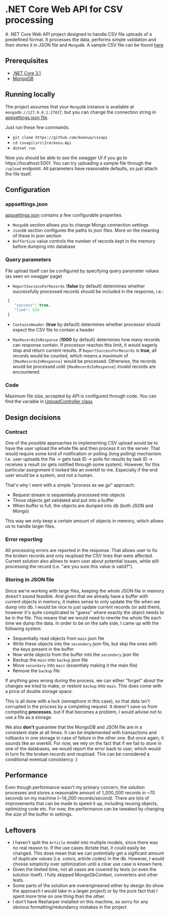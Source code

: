 # .NET Core Web API for CSV processing

A .NET Core Web API project designed to handle CSV file uploads of a predefined format. 
It processes the data, performs simple validation and then stores it in JSON file and `MongoDB`.
A sample CSV file can be found [here][sample csv]

## Prerequisites

- [.NET Core 3.1](https://dotnet.microsoft.com/download/dotnet-core)
- [MongoDB](https://docs.mongodb.com/manual/tutorial/install-mongodb-on-windows/)

## Running locally

The project assumes that your `MongoDB` instance is available at `mongodb://127.0.0.1:27017`, but you can change the connection string in [appsettings.json file][app settings].

Just run these few commands:

- `git clone https://github.com/keenua/csvapi`
- `cd csvapi\src\Ireckonu.Api`
- `dotnet run`

Now you should be able to see the swagger UI if you go to https://localhost:5001.
You can try uploading a sample file through the `/upload` endpoint. 
All parameters have reasonable defaults, so just attach the file itself.

## Configuration

### appsettings.json

[appsettings.json][app settings] contains a few configurable properties.

- `MongoDb` section allows you to change Mongo connection settings
- `JsonDB` section configures the paths to json files. More on the meaning of these in json section
- `BufferSize` value controls the number of records kept in the memory before dumping into database

### Query parameters 

File upload itself can be configured by specifying query parameter values (as seen on swagger page)

- `ReportSuccessForRecords` (**false** by default) determines whether successfully processed records should be included in the response, i.e.:
```javascript
 {
    "success": true,
    "line": 514
 }
```

- `ContainsHeader` (**true** by default) determines whether processor should expect the CSV file to contain a header

- `MaxRecordsInResponse` (**1000** by default) determines how many records can response contain. If processor reaches this limit, it would eagerly stop and return current results. If `ReportSuccessForRecords` is **true**, all records would be counted, which means a maximum of `{MaxRecordsInResponse}` would be processed. Otherwise, the records would be processed until `{MaxRecordsInResponse}` invalid records are encountered.

### Code

Maximum file size, accepted by API is configured through code. You can find the variable in [UploadController class][max file size]

[sample csv]: ./src/Ireckonu.Tests/TestData/small.csv
[app settings]: ./src/Ireckonu.Api/appsettings.json
[max file size]: ./src/Ireckonu.Api/Controllers/UploadController.cs#17

## Design decisions

### Contract

One of the possible approaches to implementing CSV upload would be to have the user upload the whole file and then process it on the server. 
That would require some kind of notification or polling (long polling) mechanism. I.e. user uploads the file -> gets task ID -> polls for results by task ID -> receives a result (or gets notified through some system). However, for this particular assignment it looked like an overkill to me. Especially if the end user would be a system, and not a human. 

That's why I went with a simple "process as we go" approach:
- Request stream is sequentially processed into objects
- Those objects get validated and put into a buffer
- When buffer is full, the objects are dumped into db (both JSON and Mongo)

This way we only keep a certain amount of objects in memory, which allows us to handle larger files.

### Error reporting

All processing errors are reported in the response. That allows user to fix the broken records and only reupload the CSV lines that were affected.
Current solution also allows to warn user about potential issues, while still processing the record (i.e. "are you sure this value is valid?").

### Storing in JSON file

Since we're working with large files, keeping the whole JSON file in memory doesn't sound feasible. 
And given that we already have a buffer with current objects in memory, it makes sense to only update the file when we dump into db.
I would be nice to just update current records (or add them), however it's quite complicated to "guess" where exactly the object needs to be in the file.
This means that we would need to rewrite the whole file each time we dump the data.
In order to be on the safe side, I came up with the following system:
- Sequentially read objects from `main` json file
- Write these objects into the `secondary` json file, but skip the ones with the keys present in the buffer
- Now write objects from the buffer into the `secondary` json file
- Backup the `main` into `backup` json file
- Move `secondary` into `main` (essentialy making it the main file)
- Remove the `backup` file

If anything goes wrong during the process, we can either "forget" about the changes we tried to make, or restore `backup` into `main`.
This does come with a price of double storage space. 

This is all done with a lock (semaphore in this case), so that data isn't corrupted in the process by a competing request.
It doesn't save us from competing **processes**, but if that becomes a problem, I would advise not to use a file as a storage.

We also **don't** guarantee that the MongoDB and JSON file are in a consistent state at all times.
It can be implemented with transactions and rollbacks in one storage in case of failure in the other one.
But once again, it sounds like an overkill.
For now, we rely on the fact that if we fail to store in one of the databases, we would report the error back to user, which would in turn fix the broken records and reupload.
This can be considered a conditional eventual consistency :)

## Performance

Even though performance wasn't my primary concern, the solution processes and stores a reasonable amount of 1_000_000 records in ~70 seconds on my machine (~14_000 records/second).
There are lots of improvements that can be made to speed it up, including reusing objects, optimizing code etc.
For now, the performance can be tweaked by changing the size of the buffer in settings.

## Leftovers

- I haven't split the `Article` model into multiple models, since there was no real reason to. If the use cases dictate that, it could easily be changed. This does mean that we can potentially get a sigificant amount of duplicate values (i.e. colors, article codes) in the db. However, I would choose simplicity over optimization until a clear use case is known here.
- Given the limited time, not all cases are covered by tests (or even the solution itself). I fully skipped MongoDbContext, converters and other tests.
- Some parts of the solution are overengineered either by design (to show the approach I would take in a larger project) or by the pure fact that I spent more time on one thing than the other.
- I don't have Resharper installed on this machine, so sorry for any obvious formatting/redundancy mistakes in the project